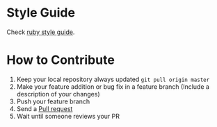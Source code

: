 # Style Guide

Check [ruby style guide](https://github.com/rubocop-hq/ruby-style-guide).

# How to Contribute

1. Keep your local repository always updated `git pull origin master`
2. Make your feature addition or bug fix in a feature branch (Include a description of your changes) 
3. Push your feature branch
4. Send a [Pull request](https://github.com/EPTURC/Levo-API/pulls)
5. Wait until someone reviews your PR 

